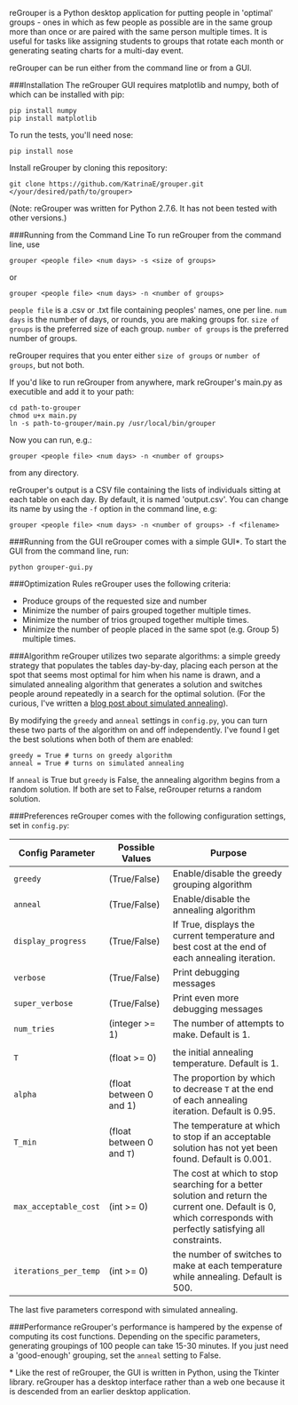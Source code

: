 reGrouper is a Python desktop application for putting people
in 'optimal' groups - ones in which as few people as possible
are in the same group more than once or are paired with the
same person multiple times. It is useful for tasks
like assigning students to groups that rotate each month
or generating seating charts for a multi-day event.

reGrouper can be run either from the command line
or from a GUI.


###Installation
The reGrouper GUI requires matplotlib and numpy,
both of which can be installed with pip:

    pip install numpy
    pip install matplotlib

To run the tests, you'll need nose:

    pip install nose

Install reGrouper by cloning this repository:

    git clone https://github.com/KatrinaE/grouper.git </your/desired/path/to/grouper>

(Note: reGrouper was written for Python 2.7.6. It has not been tested with
other versions.)

###Running from the Command Line
To run reGrouper from the command line, use

    grouper <people file> <num days> -s <size of groups>

or

    grouper <people file> <num days> -n <number of groups>

`people file` is a .csv or .txt file containing peoples' names, one per line.
`num days` is the number of days, or rounds, you are making groups for.
`size of groups` is the preferred size of each group.
`number of groups` is the preferred number of groups.

reGrouper requires that you enter either `size of groups` or 
`number of groups`, but not both.


If you'd like to run reGrouper from anywhere, mark reGrouper's main.py
as executible and add it to your path:

    cd path-to-grouper
    chmod u+x main.py
    ln -s path-to-grouper/main.py /usr/local/bin/grouper

Now you can run, e.g.:

    grouper <people file> <num days> -n <number of groups>

from any directory.

reGrouper's output is a CSV file containing the 
lists of individuals sitting at each table on each day.
By default, it is named 'output.csv'. You can change its name
by using the `-f` option in the command line, e.g:

    grouper <people file> <num days> -n <number of groups> -f <filename>

###Running from the GUI
reGrouper comes with a simple GUI*. To start the GUI from the command line, run:

    python grouper-gui.py

###Optimization Rules
reGrouper uses the following criteria:
* Produce groups of the requested size and number
* Minimize the number of pairs grouped together multiple times.
* Minimize the number of trios grouped together multiple times.
* Minimize the number of people placed in the same spot (e.g. Group 5)
  multiple times.

###Algorithm
reGrouper utilizes two separate algorithms: a simple greedy
strategy that populates the tables day-by-day, placing 
each person at the spot that seems most optimal for
him when his name is drawn, and a simulated annealing
algorithm that generates a solution and switches people
around repeatedly in a search for the optimal solution.
(For the curious, I've written a [blog post about simulated
annealing](http://katrinaeg.com/simulated-annealing.html)).

By modifying the `greedy` and `anneal` settings in
`config.py`, you can turn these two parts of the algorithm
on and off independently. I've found I get the best solutions
when both of them are enabled:

    greedy = True # turns on greedy algorithm
    anneal = True # turns on simulated annealing

If `anneal` is True but `greedy` is False, the annealing algorithm
begins from a random solution. If both are set to False, reGrouper
returns a random solution.

###Preferences
reGrouper comes with the following configuration settings, set in
`config.py`:

| Config Parameter | Possible Values | Purpose |
|------------------|-----------------|---------|
| `greedy`         | (True/False)    | Enable/disable the greedy grouping algorithm |
| `anneal`| (True/False) | Enable/disable the annealing algorithm |
| `display_progress` | (True/False) | If True, displays the current temperature and best cost at the end of each annealing iteration.|
| `verbose` | (True/False) | Print debugging messages |
| `super_verbose` | (True/False) | Print even more debugging messages |
| `num_tries` | (integer >= 1) | The number of attempts to make. Default is 1.|
|     |              |                                                  |
| `T` | (float >= 0) | the initial annealing temperature. Default is 1. |
| `alpha` | (float between 0 and 1) | The proportion by which to decrease `T` at the end of each annealing iteration. Default is 0.95. |
| `T_min` | (float between 0 and `T`) | The temperature at which to stop if an acceptable solution has not yet been found. Default is 0.001. |
| `max_acceptable_cost` | (int >= 0) | The cost at which to stop searching for a better solution and return the current one. Default is 0, which corresponds with perfectly satisfying all constraints. |
| `iterations_per_temp` | (int >= 0) | the number of switches to make at each temperature while annealing. Default is 500. |

The last five parameters correspond with simulated annealing.

###Performance
reGrouper's performance is hampered by the expense of computing its cost functions.
Depending on the specific parameters, generating groupings of 100 people can take
15-30 minutes. If you just need a 'good-enough' grouping, set the `anneal` setting
to False.

\* Like the rest of reGrouper, 
the GUI is written in Python, using the Tkinter library. reGrouper has a desktop
interface rather than a web one because it is descended from an earlier
desktop application.